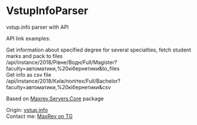 # VstupInfoParser
vstup.info parser with API

API link examples: <br>

Get information about specified degree for several specialties, fetch student marks and pack to files<br/>
/api/instance/2018/Рівне/Водн/Full/Magister?faculty=автоматики,%20кібернетики&to_files <br/>
Get info as csv file </br>
/api/instance/2018/Київ/політех/Full/Bachelor?faculty=автоматики,%20кібернетики&csv

Based on [Maxrev.Servers.Core](https://www.nuget.org/packages/MaxRev.Servers.Core/) package

Origin: [vstup.info](http://www.vstup.info/)<br>
Contact me: [MaxRev on TG](http://t.me/maxrev)
